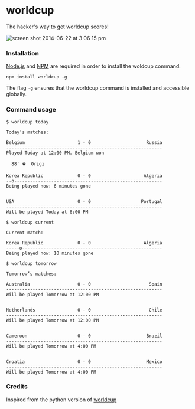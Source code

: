 worldcup
========

The hacker's way to get worldcup scores!

![screen shot 2014-06-22 at 3 06 15 pm](https://cloud.githubusercontent.com/assets/2038264/3352327/a7898e48-fa40-11e3-8826-c26de12b7ced.png)

### Installation

[Node.js](http://nodejs.org/) and [NPM](https://www.npmjs.org) are required in order to install the woldcup command.

```
npm install worldcup -g
```

The flag `-g` ensures that the worldcup command is installed and accessible globally.


### Command usage

```
$ worldcup today

Today’s matches:

Belgium                    1 - 0                     Russia
-----------------------------------------------------------
Played Today at 12:00 PM. Belgium won

  88' ⚽  Origi                    

Korea Republic             0 - 0                    Algeria
--o--------------------------------------------------------
Being played now: 6 minutes gone


USA                        0 - 0                   Portugal
-----------------------------------------------------------
Will be played Today at 6:00 PM

```

```
$ worldcup current

Current match:

Korea Republic             0 - 0                    Algeria
-----o-----------------------------------------------------
Being played now: 10 minutes gone

```

```
$ worldcup tomorrow

Tomorrow’s matches:

Australia                  0 - 0                      Spain
-----------------------------------------------------------
Will be played Tomorrow at 12:00 PM


Netherlands                0 - 0                      Chile
-----------------------------------------------------------
Will be played Tomorrow at 12:00 PM


Cameroon                   0 - 0                     Brazil
-----------------------------------------------------------
Will be played Tomorrow at 4:00 PM


Croatia                    0 - 0                     Mexico
-----------------------------------------------------------
Will be played Tomorrow at 4:00 PM
```

### Credits

Inspired from the python version of [worldcup](https://github.com/fatiherikli/worldcup)

